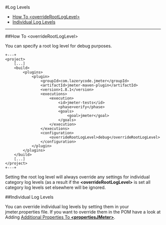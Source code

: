 #Log Levels

* [How To &lt;overrideRootLogLevel&gt;](#1)
* [Individual Log Levels](#2)

***

<a id="1"/>
##How To &lt;overrideRootLogLevel&gt;

You can specify a root log level for debug purposes.

	+---+
	<project>
		[...]
		<build>
			<plugins>
				<plugin>
					<groupId>com.lazerycode.jmeter</groupId>
					<artifactId>jmeter-maven-plugin</artifactId>
					<version>1.8.1</version>
					<executions>
						<execution>
							<id>jmeter-tests</id>
							<phase>verify</phase>
							<goals>
								<goal>jmeter</goal>
							</goals>
						</execution>
					</executions>
					<configuration>
						<overrideRootLogLevel>debug</overrideRootLogLevel>
					</configuration>
				</plugin>
			</plugins>
		</build>
		[...]
	</project>
	+---+

Setting the root log level will always override any settings for individual category log levels (as a result if the **&lt;overrideRootLogLevel&gt;** is set all category log levels set elsewhere will be ignored.

<a id="2"/>
##Individual Log Levels

You can override individual log levels by setting them in your jmeter.properties file.  If you want to override them in the POM have a look at Adding [Additional Properties To **&lt;propertiesJMeter&gt;**](Modifying-Properties#wiki-1).